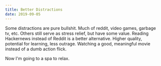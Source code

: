 ```yaml
---
title: Better Distractions
date: 2019-09-05
---
```


Some distractions are pure bullshit. Much of reddit, video games, garbage tv, etc. Others still serve as stress relief, but have some value. Reading Hackernews instead of Reddit is a better alternative. Higher quality, potential for learning, less outrage. Watching a good, meaningful movie instead of a dumb action flick.

Now I'm going to a spa to relax.
